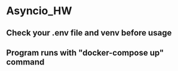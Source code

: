 # Asyncio_HW

## Check your .env file and venv before usage

## Program runs with "docker-compose up" command

